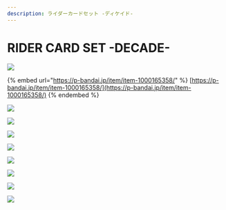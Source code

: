 ```yaml
---
description: ライダーカードセット -ディケイド-
---
```


# RIDER CARD SET -DECADE-

![](https://bandai-a.akamaihd.net/bc/images/shop\_top\_b-toys-shop/20211109\_decadriver\_5gwsxp6f\_0js7xa\_cp\_logo\_ridercard.png)

{% embed url="https://p-bandai.jp/item/item-1000165358/" %}
[https://p-bandai.jp/item/item-1000165358/](https://p-bandai.jp/item/item-1000165358/)
{% endembed %}

![](https://bandai-a.akamaihd.net/bc/images/shop\_top\_b-toys-shop/20211109\_decadriver\_5gwsxp6f\_0js7xa\_ridercard-2009\_01.jpg)

![](https://bandai-a.akamaihd.net/bc/images/shop\_top\_b-toys-shop/20211109\_decadriver\_5gwsxp6f\_0js7xa\_ridercard-2009\_set\_tit.jpg)

![](https://bandai-a.akamaihd.net/bc/images/shop\_top\_b-toys-shop/20220330\_decadriver\_5gwsxp6f\_0js7xa\_ridercard-2009\_02.jpg)

![](https://bandai-a.akamaihd.net/bc/img/model/xl/1000165358\_1.jpg)

![](https://bandai-a.akamaihd.net/bc/img/model/xl/1000165358\_2.jpg)

![](https://bandai-a.akamaihd.net/bc/img/model/xl/1000165358\_3.jpg)

![](https://bandai-a.akamaihd.net/bc/img/model/xl/1000165358\_4.jpg)

![](https://bandai-a.akamaihd.net/bc/img/model/xl/1000165358\_5.jpg)
